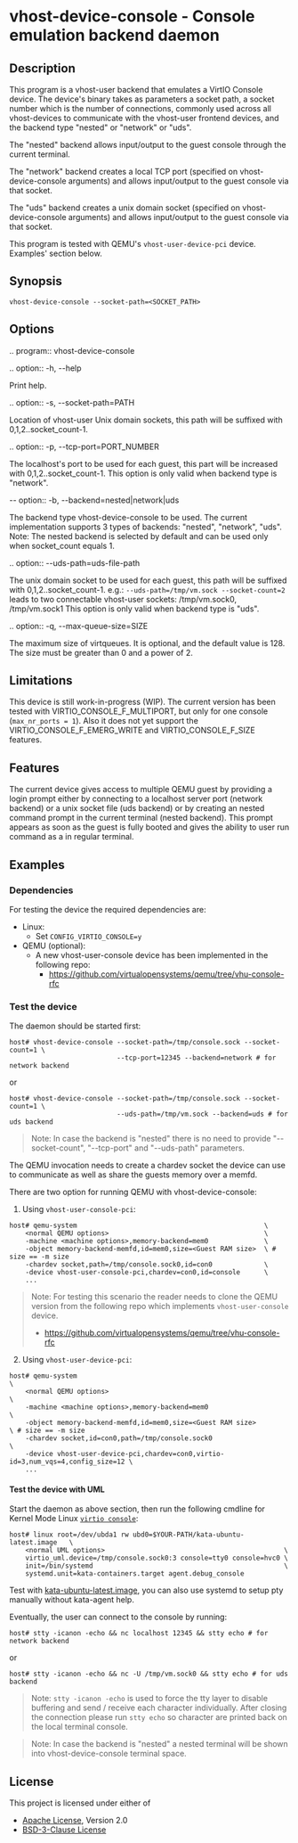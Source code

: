 # vhost-device-console - Console emulation backend daemon

## Description

This program is a vhost-user backend that emulates a VirtIO Console device.
The device's binary takes as parameters a socket path, a socket number which
is the number of connections, commonly used across all vhost-devices to
communicate with the vhost-user frontend devices, and the backend type
"nested" or "network" or "uds".

The "nested" backend allows input/output to the guest console through the
current terminal.

The "network" backend creates a local TCP port (specified on vhost-device-console
arguments) and allows input/output to the guest console via that socket.

The "uds" backend creates a unix domain socket (specified on vhost-device-console
arguments) and allows input/output to the guest console via that socket.

This program is tested with QEMU's `vhost-user-device-pci` device.
Examples' section below.

## Synopsis
```text
vhost-device-console --socket-path=<SOCKET_PATH>
```

## Options

.. program:: vhost-device-console

.. option:: -h, --help

  Print help.

.. option:: -s, --socket-path=PATH

  Location of vhost-user Unix domain sockets, this path will be suffixed with
  0,1,2..socket_count-1.

.. option:: -p, --tcp-port=PORT_NUMBER

 The localhost's port to be used for each guest, this part will be increased with
 0,1,2..socket_count-1.
 This option is only valid when backend type is "network".

-- option:: -b, --backend=nested|network|uds

  The backend type vhost-device-console to be used. The current implementation
  supports 3 types of backends: "nested", "network", "uds".
  Note: The nested backend is selected by default and can be used only when
        socket_count equals 1.

.. option:: --uds-path=uds-file-path

  The unix domain socket to be used for each guest, this path will be suffixed with
  0,1,2..socket_count-1. e.g.: `--uds-path=/tmp/vm.sock --socket-count=2`
  leads to two connectable vhost-user sockets:
  /tmp/vm.sock0, /tmp/vm.sock1
  This option is only valid when backend type is "uds".

.. option:: -q, --max-queue-size=SIZE

  The maximum size of virtqueues. It is optional, and the default value is
  128. The size must be greater than 0 and a power of 2.

## Limitations

This device is still work-in-progress (WIP). The current version has been tested
with VIRTIO_CONSOLE_F_MULTIPORT, but only for one console (`max_nr_ports = 1`).
Also it does not yet support the VIRTIO_CONSOLE_F_EMERG_WRITE and
VIRTIO_CONSOLE_F_SIZE features.

## Features

The current device gives access to multiple QEMU guest by providing a login prompt
either by connecting to a localhost server port (network backend) or a unix socket
file (uds backend) or by creating an nested command prompt in the current terminal
(nested backend). This prompt appears as soon as the guest is fully booted and
gives the ability to user run command as a in regular terminal.

## Examples

### Dependencies
For testing the device the required dependencies are:
- Linux:
    - Set `CONFIG_VIRTIO_CONSOLE=y`
- QEMU (optional):
    - A new vhost-user-console device has been implemented in the following repo:
      - https://github.com/virtualopensystems/qemu/tree/vhu-console-rfc


### Test the device

The daemon should be started first:
```shell
host# vhost-device-console --socket-path=/tmp/console.sock --socket-count=1 \
                           --tcp-port=12345 --backend=network # for network backend
```
or
```shell
host# vhost-device-console --socket-path=/tmp/console.sock --socket-count=1 \
                           --uds-path=/tmp/vm.sock --backend=uds # for uds backend
```
>Note: In case the backend is "nested" there is no need to provide
       "--socket-count", "--tcp-port" and "--uds-path" parameters.

The QEMU invocation needs to create a chardev socket the device can
use to communicate as well as share the guests memory over a memfd.

There are two option for running QEMU with vhost-device-console:

1) Using `vhost-user-console-pci`:
```text
host# qemu-system                                               \
    <normal QEMU options>                                       \
    -machine <machine options>,memory-backend=mem0              \
    -object memory-backend-memfd,id=mem0,size=<Guest RAM size>  \ # size == -m size
    -chardev socket,path=/tmp/console.sock0,id=con0             \
    -device vhost-user-console-pci,chardev=con0,id=console      \
    ...
```

> Note: For testing this scenario the reader needs to clone the QEMU version from the following repo
>       which implements `vhost-user-console` device.
> - https://github.com/virtualopensystems/qemu/tree/vhu-console-rfc

2) Using `vhost-user-device-pci`:
```text
host# qemu-system                                                                   \
    <normal QEMU options>                                                           \
    -machine <machine options>,memory-backend=mem0                                  \
    -object memory-backend-memfd,id=mem0,size=<Guest RAM size>                      \ # size == -m size
    -chardev socket,id=con0,path=/tmp/console.sock0                                 \
    -device vhost-user-device-pci,chardev=con0,virtio-id=3,num_vqs=4,config_size=12 \
    ...
```

#### Test the device with UML
Start the daemon as above section, then run the following cmdline for
Kernel Mode Linux [`virtio console`](https://github.com/torvalds/linux/blob/848e076317446f9c663771ddec142d7c2eb4cb43/include/uapi/linux/virtio_ids.h#L34):
```text
host# linux root=/dev/ubda1 rw ubd0=$YOUR-PATH/kata-ubuntu-latest.image   \
    <normal UML options>                                             \
    virtio_uml.device=/tmp/console.sock0:3 console=tty0 console=hvc0 \
    init=/bin/systemd                                                \
    systemd.unit=kata-containers.target agent.debug_console
```
Test with [kata-ubuntu-latest.image](https://github.com/kata-containers/kata-containers/releases/),
you can also use systemd to setup pty manually without kata-agent help.

Eventually, the user can connect to the console by running:
```test
host# stty -icanon -echo && nc localhost 12345 && stty echo # for network backend
```
or
```test
host# stty -icanon -echo && nc -U /tmp/vm.sock0 && stty echo # for uds backend
```

>Note: `stty -icanon -echo` is used to force the tty layer to disable buffering and send / receive each character individually. After closing the connection please run `stty echo` so character are printed back on the local terminal console.

>Note: In case the backend is "nested" a nested terminal will be shown into
       vhost-device-console terminal space.

## License

This project is licensed under either of

- [Apache License](http://www.apache.org/licenses/LICENSE-2.0), Version 2.0
- [BSD-3-Clause License](https://opensource.org/licenses/BSD-3-Clause)
